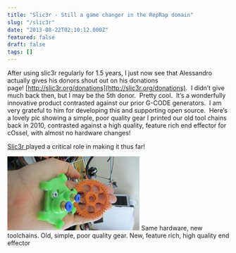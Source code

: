 ```yaml
---
title: "Slic3r - Still a game changer in the RepRap domain"
slug: "/slic3r"
date: "2013-08-22T02:10:12.000Z"
featured: false
draft: false
tags: []
---
```



After using slic3r regularly for 1.5 years, I just now see that Alessandro actually gives his donors shout out on his donations page! [http://slic3r.org/donations](http://slic3r.org/donations).  I didn’t give much back then, but I may be the 5th donor.  Pretty cool.  It’s a wonderfully innovative product contrasted against our prior G-CODE generators.  I am very grateful to him for developing this and supporting open source.  Here’s a lovely pic showing a simple, poor quality gear I printed our old tool chains back in 2010, contrasted against a high quality, feature rich end effector for cOssel, with almost no hardware changes!

[Slic3r ](http://slic3r.org/ "Slic3r")played a critical role in making it thus far!

[![Same hardware, new toolchains.  Old, simple, poor quality gear.  New, feature rich, high quality end effector](./images/IMG_1764-300x168.jpg)](http://static.cdaringe.com/archive/2013/08/IMG_1764.jpg) Same hardware, new toolchains. Old, simple, poor quality gear. New, feature rich, high quality end effector 

